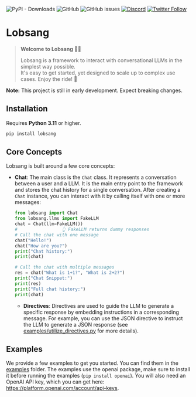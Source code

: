 ![PyPI - Downloads](https://img.shields.io/pypi/dw/lobsang)
![GitHub](https://img.shields.io/github/license/cereisen/lobsang)
![GitHub issues](https://img.shields.io/github/issues/cereisen/lobsang)
[![Discord](https://img.shields.io/discord/1137030158323294331)](https://discord.gg/wMHVAaqh)
[![Twitter Follow](https://img.shields.io/twitter/follow/lobsang_ai)](https://twitter.com/lobsang_ai)


# Lobsang

> **Welcome to Lobsang** 🧘‍♂️
> 
> Lobsang is a framework to interact with conversational LLMs in the simplest way possible. \
> It's easy to get started, yet designed to scale up to complex use cases. Enjoy the ride! 🚀

**Note:** This project is still in early development. Expect breaking changes.

## Installation

Requires **Python 3.11** or higher.

```bash
pip install lobsang
```

## Core Concepts
Lobsang is built around a few core concepts:

- **Chat**: The main class is the `Chat` class. It represents a conversation between a user and a LLM. 
    It is the main entry point to the framework and stores the chat history for a single conversation. 
    After creating a `Chat` instance, you can interact with it by calling itself with one
    or more messages:
    ```python
    from lobsang import Chat
    from lobsang.llms import FakeLLM
    chat = Chat(llm=FakeLLM()) 
    #                 👆 FakeLLM returns dummy responses
    # Call the chat with one message
    chat("Hello!")
    chat("How are you?")
    print("Chat history:")  
    print(chat)
    
    # Call the chat with multiple messages
    res = chat("What is 1+1?", "What is 2+2?")
    print("Chat Snippet:")
    print(res)
    print("Full chat history:")
    print(chat)
    ```
  - **Directives**: Directives are used to guide the LLM to generate a specific response by embedding instructions
      in a corresponding message. For example, you can use the JSON directive to instruct the LLM to generate a JSON
      response (see [examples/utilize_directives.py](./examples/utilize_directives.py) for more details).

## Examples
We provide a few examples to get you started. You can find them in the [examples](./examples) folder.
The examples use the openai package, make sure to install it before running the examples (`pip install openai`).
You will also need an OpenAI API key, which you can get here: https://platform.openai.com/account/api-keys.

